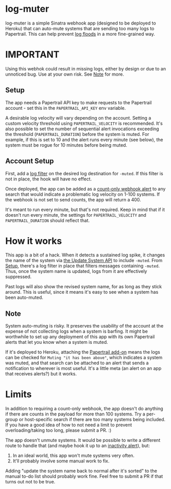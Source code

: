 # log-muter

log-muter is a simple Sinatra webhook app (designed to be deployed to Heroku) that can auto-mute systems that are sending too many logs to Papertrail. This can help prevent [log floods](https://help.papertrailapp.com/kb/how-it-works/log-rate-notifications/) in a more fine-grained way.

# IMPORTANT

Using this webhok could result in missing logs, either by design or due to an unnoticed bug. Use at your own risk. See [Note](#note) for more.

## Setup

The app needs a Papertrail API key to make requests to the Papertrail account - set this in the `PAPERTRAIL_API_KEY` env variable.

A desirable log velocity will vary depending on the account. Setting a custom velocity threshold using `PAPERTRAIL_VELOCITY` is recommended. It's also possible to set the number of sequential alert invocations exceeding the threshold (`PAPERTRAIL_DURATION`) before the system is muted. For example, if this is set to 10 and the alert runs every minute (see below), the system must be rogue for 10 minutes before being muted.

## Account Setup

First, add a [log filter](https://help.papertrailapp.com/kb/how-it-works/log-filtering/) on the desired log destination for `-muted`. If this filter is not in place, the hook will have no effect.

Once deployed, the app can be added as a [count-only webhook alert](https://help.papertrailapp.com/kb/how-it-works/web-hooks/#count-only-webhooks) to any search that would indicate a problematic log velocity on 1-100 systems. If the webhook is not set to send counts, the app will return a 400.

It's meant to run every minute, but that's not required. Keep in mind that if it doesn't run every minute, the settings for `PAPERTRAIL_VELOCITY` and `PAPERTRAIL_DURATION` should reflect that. 

# How it works

This app is a bit of a hack. When it detects a sustained log spike, it changes the name of the system via [the Update System API](https://help.papertrailapp.com/kb/how-it-works/settings-api/#update-system) to include `-muted`. From [Setup](#setup), there's a log filter in place that filters messages containing `-muted`. Thus, once the system name is updated, logs from it are effectively suppressed. 

Past logs will also show the revised system name, for as long as they stick around. This is useful, since it means it's easy to see when a system has been auto-muted.

## Note

System auto-muting is risky. It preserves the usability of the account at the expense of not collecting logs when a system is barfing. It might be worthwhile to set up any deployment of this app with its own Papertrail alerts that let you know when a system is muted. 

If it's deployed to Heroku, attaching the [Papertrail add-on](https://elements.heroku.com/addons/papertrail) means the logs can be checked for `Muting "it has been above"`, which indicates a system was muted, and that search can be attached to an alert that sends a notification to wherever is most useful. It's a little meta (an alert on an app that receives alerts?) but it works.

# Limits

In addition to requiring a count-only webhook, the app doesn't do anything if there are counts in the payload for more than 100 systems. Try a per-group or host-specific search if there are too many systems being included. If you have a good idea of how to not need a limit to prevent overloading/taking too long, please submit a PR. :)

The app doesn't unmute systems. It would be possible to write a different route to handle that (and maybe hook it up to an [inactivity alert](https://help.papertrailapp.com/kb/how-it-works/alerts/#inactivity-alerts)), but: 

1. In an ideal world, this app won't mute systems very often.
2. It'll probably involve some manual work to fix. 

Adding "update the system name back to normal after it's sorted" to the manual to-do list should probably work fine. Feel free to submit a PR if that turns out not to be true.
